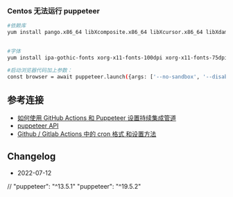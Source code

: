 ### Centos 无法运行 puppeteer

```bash
#依赖库
yum install pango.x86_64 libXcomposite.x86_64 libXcursor.x86_64 libXdamage.x86_64 libXext.x86_64 libXi.x86_64 libXtst.x86_64 cups-libs.x86_64 libXScrnSaver.x86_64 libXrandr.x86_64 GConf2.x86_64 alsa-lib.x86_64 atk.x86_64 gtk3.x86_64 -y
 

#字体
yum install ipa-gothic-fonts xorg-x11-fonts-100dpi xorg-x11-fonts-75dpi xorg-x11-utils xorg-x11-fonts-cyrillic xorg-x11-fonts-Type1 xorg-x11-fonts-misc -y

#启动浏览器代码加上参数：
const browser = await puppeteer.launch({args: ['--no-sandbox', '--disable-setuid-sandbox']});

```

## 参考连接

* [如何使用 GitHub Actions 和 Puppeteer 设置持续集成管道](https://www.freecodecamp.org/chinese/news/continuous-integration-with-github-actions-and-puppeteer/)
* [puppeteer API](https://pptr.dev/api/puppeteer.frame)
* [Github / Gitlab Actions 中的 cron 格式 和设置方法](https://blog.csdn.net/Ximerr/article/details/123501772)


## Changelog

* 2022-07-12


 // "puppeteer": "^13.5.1"
    "puppeteer": "^19.5.2"